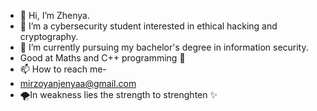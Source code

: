 - 👋 Hi, I’m Zhenya.
- 👀 I’m a cybersecurity student interested in ethical hacking and cryptography.
- 🌱 I’m currently pursuing my bachelor's degree in information security.
- Good at Maths and C++ programming 👻
- 📫 How to reach me-
- mirzoyanjenyaa@gmail.com
-    🌪In weakness lies the strength
       to strenghten ✨️

<!---
jennnia/jennnia is a ✨ special ✨ repository because its `README.md` (this file) appears on your GitHub profile.
You can click the Preview link to take a look at your changes.
--->
